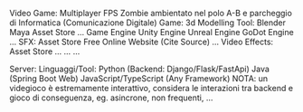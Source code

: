 Video Game: Multiplayer FPS Zombie ambientato nel polo A-B e parcheggio di Informatica (Comunicazione Digitale)
Game:
3d Modelling Tool:
Blender
Maya
Asset Store
…
Game Engine
Unity Engine
Unreal Engine
GoDot Engine
…
SFX:
Asset Store
Free Online Website (Cite Source)
…
Video Effects:
Asset Store
…
…
…

Server:
Linguaggi/Tool:
Python (Backend: Django/Flask/FastApi)
Java (Spring Boot Web)
JavaScript/TypeScript (Any Framework)
NOTA: un videgioco è estremamente interattivo, considera le interazioni tra backend e gioco di conseguenza, eg. asincrone, non frequenti, …

